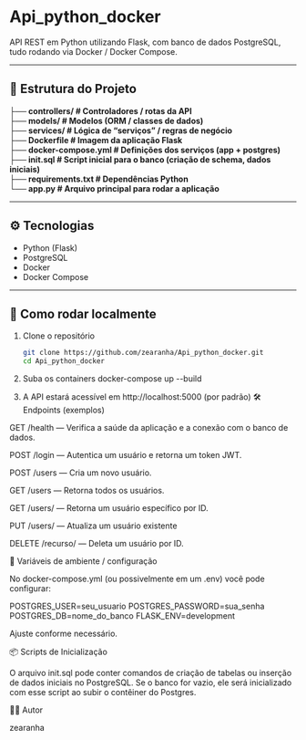 # Api_python_docker

API REST em Python utilizando Flask, com banco de dados PostgreSQL, tudo rodando via Docker / Docker Compose.

---

## 🧱 Estrutura do Projeto

<p><b>├── controllers/ # Controladores / rotas da API<br>
├── models/ # Modelos (ORM / classes de dados)<br>
├── services/ # Lógica de “serviços” / regras de negócio<br>
├── Dockerfile # Imagem da aplicação Flask<br>
├── docker-compose.yml # Definições dos serviços (app + postgres)<br>
├── init.sql # Script inicial para o banco (criação de schema, dados iniciais)<br>
├── requirements.txt # Dependências Python<br>
└── app.py # Arquivo principal para rodar a aplicação</b></p>



---

## ⚙️ Tecnologias

- Python (Flask)  
- PostgreSQL  
- Docker  
- Docker Compose  

---

## 🚀 Como rodar localmente

1. Clone o repositório  
   ```bash
   git clone https://github.com/zearanha/Api_python_docker.git
   cd Api_python_docker


2. Suba os containers
   docker-compose up --build

3. A API estará acessível em http://localhost:5000 (por padrão)
   🛠️ Endpoints (exemplos)

GET /health — Verifica a saúde da aplicação e a conexão com o banco de dados.

POST /login — Autentica um usuário e retorna um token JWT.

POST /users — Cria um novo usuário.

GET /users — Retorna todos os usuários.

GET /users/<id> — Retorna um usuário específico por ID.

PUT /users/<id> — Atualiza um usuário existente

DELETE /recurso/<id> — Deleta um usuário por ID.



📂 Variáveis de ambiente / configuração

No docker-compose.yml (ou possivelmente em um .env) você pode configurar:

POSTGRES_USER=seu_usuario
POSTGRES_PASSWORD=sua_senha
POSTGRES_DB=nome_do_banco
FLASK_ENV=development


Ajuste conforme necessário.

📦 Scripts de Inicialização

O arquivo init.sql pode conter comandos de criação de tabelas ou inserção de dados iniciais no PostgreSQL.
Se o banco for vazio, ele será inicializado com esse script ao subir o contêiner do Postgres.

🧑‍💻 Autor

zearanha
